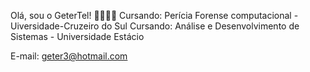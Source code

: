 Olá, sou o GeterTel! 👋🎼🎵🎶
Cursando: Perícia Forense computacional - Uiversidade-Cruzeiro do Sul 
Cursando: Análise e Desenvolvimento de Sistemas - Universidade Estácio

E-mail: geter3@hotmail.com 
